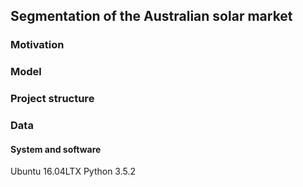 ## Segmentation of the Australian solar market

### Motivation

### Model

### Project structure

### Data

#### System and software
Ubuntu 16.04LTX Python 3.5.2
